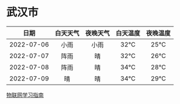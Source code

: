 # 武汉市
|日期|白天天气|夜晚天气|白天温度|夜晚温度|
|:--:|:--:|:--:|:--:|:--:|
|2022-07-06|小雨|小雨|32℃|25℃|
|2022-07-07|阵雨|晴|32℃|26℃|
|2022-07-08|阵雨|晴|34℃|28℃|
|2022-07-09|晴|晴|34℃|29℃|
 
[物联网学习指南](http://doc.lziqi.top/IoT)
